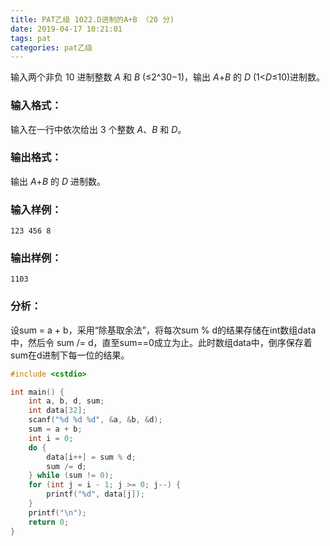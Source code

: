 ```yaml
---
title: PAT乙级 1022.D进制的A+B （20 分)
date: 2019-04-17 10:21:01
tags: pat
categories: pat乙级
---
```


输入两个非负 10 进制整数 *A* 和 *B* (≤2^30−1)，输出 *A*+*B* 的 *D* (1<*D*≤10)进制数。

<!--more-->

### 输入格式：

输入在一行中依次给出 3 个整数 *A*、*B* 和 *D*。

### 输出格式：

输出 *A*+*B* 的 *D* 进制数。

### 输入样例：

```in
123 456 8
```

### 输出样例：

```out
1103
```

### 分析：

设sum = a + b，采用“除基取余法”，将每次sum % d的结果存储在int数组data中，然后令 sum /= d，直至sum==0成立为止。此时数组data中，倒序保存着sum在d进制下每一位的结果。

```c++
#include <cstdio>

int main() {
	int a, b, d, sum;
	int data[32];
	scanf("%d %d %d", &a, &b, &d);
	sum = a + b;
	int i = 0;
	do {
		data[i++] = sum % d;
		sum /= d;
	} while (sum != 0);
	for (int j = i - 1; j >= 0; j--) {
		printf("%d", data[j]);
	}
	printf("\n");
	return 0;
}
```

